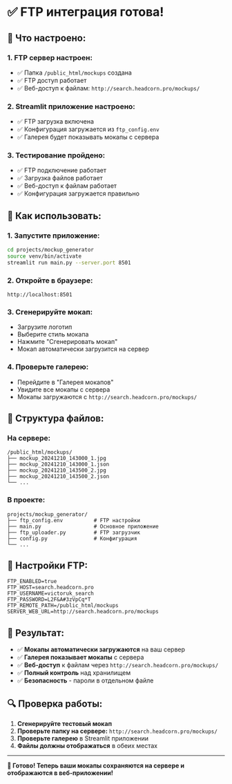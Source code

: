 # ✅ FTP интеграция готова!

## 🎉 Что настроено:

### 1. **FTP сервер настроен:**
- ✅ Папка `/public_html/mockups` создана
- ✅ FTP доступ работает
- ✅ Веб-доступ к файлам: `http://search.headcorn.pro/mockups/`

### 2. **Streamlit приложение настроено:**
- ✅ FTP загрузка включена
- ✅ Конфигурация загружается из `ftp_config.env`
- ✅ Галерея будет показывать мокапы с сервера

### 3. **Тестирование пройдено:**
- ✅ FTP подключение работает
- ✅ Загрузка файлов работает
- ✅ Веб-доступ к файлам работает
- ✅ Конфигурация загружается правильно

## 🚀 Как использовать:

### 1. **Запустите приложение:**
```bash
cd projects/mockup_generator
source venv/bin/activate
streamlit run main.py --server.port 8501
```

### 2. **Откройте в браузере:**
```
http://localhost:8501
```

### 3. **Сгенерируйте мокап:**
- Загрузите логотип
- Выберите стиль мокапа
- Нажмите "Сгенерировать мокап"
- Мокап автоматически загрузится на сервер

### 4. **Проверьте галерею:**
- Перейдите в "Галерея мокапов"
- Увидите все мокапы с сервера
- Мокапы загружаются с `http://search.headcorn.pro/mockups/`

## 📁 Структура файлов:

### На сервере:
```
/public_html/mockups/
├── mockup_20241210_143000_1.jpg
├── mockup_20241210_143000_1.json
├── mockup_20241210_143500_2.jpg
├── mockup_20241210_143500_2.json
└── ...
```

### В проекте:
```
projects/mockup_generator/
├── ftp_config.env          # FTP настройки
├── main.py                 # Основное приложение
├── ftp_uploader.py         # FTP загрузчик
├── config.py               # Конфигурация
└── ...
```

## 🔧 Настройки FTP:

```env
FTP_ENABLED=true
FTP_HOST=search.headcorn.pro
FTP_USERNAME=victoruk_search
FTP_PASSWORD=L2F&A#3zVpCq*T
FTP_REMOTE_PATH=/public_html/mockups
SERVER_WEB_URL=http://search.headcorn.pro/mockups
```

## 🎯 Результат:

- ✅ **Мокапы автоматически загружаются** на ваш сервер
- ✅ **Галерея показывает мокапы** с сервера
- ✅ **Веб-доступ** к файлам через `http://search.headcorn.pro/mockups/`
- ✅ **Полный контроль** над хранилищем
- ✅ **Безопасность** - пароли в отдельном файле

## 🔍 Проверка работы:

1. **Сгенерируйте тестовый мокап**
2. **Проверьте папку на сервере:** `http://search.headcorn.pro/mockups/`
3. **Проверьте галерею** в Streamlit приложении
4. **Файлы должны отображаться** в обеих местах

---

**🎉 Готово! Теперь ваши мокапы сохраняются на сервере и отображаются в веб-приложении!**
